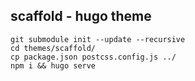 ## scaffold - hugo theme

```
git submodule init --update --recursive
cd themes/scaffold/
cp package.json postcss.config.js ../
npm i && hugo serve
```